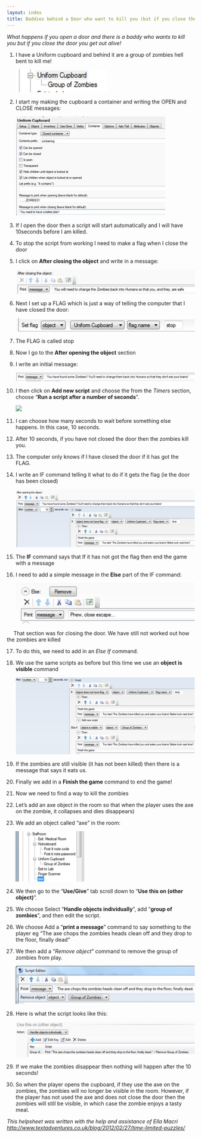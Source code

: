 ```yaml
---
layout: index
title: Baddies behind a Door who want to kill you (but if you close the door you won’t die…!)
---
```


*What happens if you open a door and there is a baddy who wants to kill you but if you close the door you get out alive!*

1. I have a Uniform cupboard and behind it are a group of zombies hell bent to kill me!

     ![](Hsbaddy21.jpg)

2. I start my making the cupboard a container and writing the OPEN and CLOSE messages:

     ![](Hsbaddy22.jpg)

3. If I open the door then a script will start automatically and I will have 10seconds before I am killed.

4. To stop the script from working I need to make a flag when I close the door

5. I click on **After closing the object** and write in a message:

     ![](Hsbaddy23.jpg)

6. Next I set up a FLAG which is just a way of telling the computer that I have closed the door:
     
     ![](Hsbaddy24.jpg)

7. The FLAG is called stop

8. Now I go to the **After opening the object** section

9. I write an initial message:
     
     ![](Hsbaddy25.jpg)

10. I then click on **Add new script** and choose the from the *Timers* section, choose “**Run a script after a number of seconds**”.

     ![](Hsbaddy26.jpg)

11. I can choose how many seconds to wait before something else happens. In this case, 10 seconds.

12. After 10 seconds, if you have not closed the door then the zombies kill you.

13. The computer only knows if I have closed the door if it has got the FLAG.

14. I write an IF command telling it what to do if it gets the flag (ie the door has been closed)

     ![](Hsbaddy27.jpg)

15. The **IF** command says that If it has not got the flag then end the game with a message

16. I need to add a simple message in the **Else** part of the IF command:

     ![](Hsbaddy28.jpg)

  That section was for closing the door. We have still not worked out how the zombies are killed

17. To do this, we need to add in an *Else If* command.

18. We use the same scripts as before but this time we use an **object is visible** command
     
     ![](Hsbaddy29.jpg)

19. If the zombies are still visible (it has not been killed) then there is a message that says it eats us.

20. Finally we add in a **Finish the game** command to end the game!

21. Now we need to find a way to kill the zombies

22. Let’s add an axe object in the room so that when the player uses the axe on the zombie, it collapses and dies disappears)

23. We add an object called “axe” in the room:
     
     ![](Hsbaddy210.jpg)

24. We then go to the “**Use/Give**” tab scroll down to “**Use this on (other object)**”.

25. We choose Select “**Handle objects individually**”, add “**group of zombies**”, and then edit the script.

26. We choose Add a “**print a message**” command to say something to the player eg “The axe chops the zombies heads clean off and they drop to the floor, finally dead”

27. We then add a “*Remove object*” command to remove the group of zombies from play.

     ![](Hsbaddy211.jpg)

28. Here is what the script looks like this:

     ![](Hsbaddy212.jpg)

29. If we make the zombies disappear then nothing will happen after the 10 seconds!

30. So when the player opens the cupboard, if they use the axe on the zombies, the zombies will no longer be visible in the room. However, if the player has not used the axe and does not close the door then the zombies will still be visible, in which case the zombie enjoys a tasty meal.

*This helpsheet was written with the help and assistance of Ella Macri <http://www.textadventures.co.uk/blog/2012/02/27/time-limited-puzzles/>*
